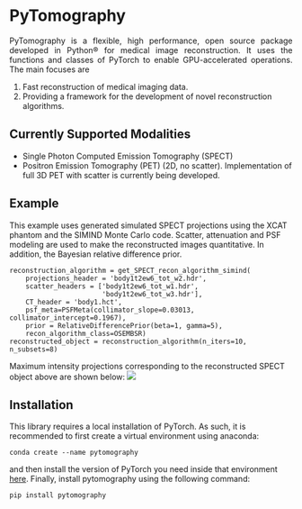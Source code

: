 # PyTomography

<p style='text-align: justify;'>
PyTomography is a flexible, high performance, open source package developed in Python&reg for medical image reconstruction. It uses the functions and classes of PyTorch to enable GPU-accelerated operations. The main focuses are

1.  Fast reconstruction of medical imaging data. 
2.  Providing a framework for the development of novel reconstruction algorithms.

## Currently Supported Modalities
* Single Photon Computed Emission Tomography (SPECT)
* Positron Emission Tomography (PET) (2D, no scatter). Implementation of full 3D PET with scatter is currently being developed.

## Example
This example uses generated simulated SPECT projections using the XCAT phantom and the SIMIND Monte Carlo code. Scatter, attenuation and PSF modeling are used to make the reconstructed images quantitative. In addition, the Bayesian relative difference prior.

```
reconstruction_algorithm = get_SPECT_recon_algorithm_simind(
    projections_header = 'body1t2ew6_tot_w2.hdr',
    scatter_headers = ['body1t2ew6_tot_w1.hdr',
                       'body1t2ew6_tot_w3.hdr'],
    CT_header = 'body1.hct',
    psf_meta=PSFMeta(collimator_slope=0.03013, collimator_intercept=0.1967),
    prior = RelativeDifferencePrior(beta=1, gamma=5),
    recon_algorithm_class=OSEMBSR)
reconstructed_object = reconstruction_algorithm(n_iters=10, n_subsets=8)                 
```

Maximum intensity projections corresponding to the reconstructed SPECT object above are shown below:
![](images/sample_MIPa.png)

## Installation

This library requires a local installation of PyTorch. As such, it is recommended to first create a virtual environment using anaconda:

```
conda create --name pytomography
```

and then install the version of PyTorch you need inside that environment [here](https://pytorch.org/get-started/locally/). Finally, install pytomography using the following command:

```
pip install pytomography
```

